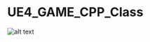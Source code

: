 # UE4_GAME_CPP_Class

![alt text](https://github.com/TaoDF/UE4_GAME_CPP_Class/blob/main/MyProject/MyProject-Unreal-Editor-2020-11.gif "1")
